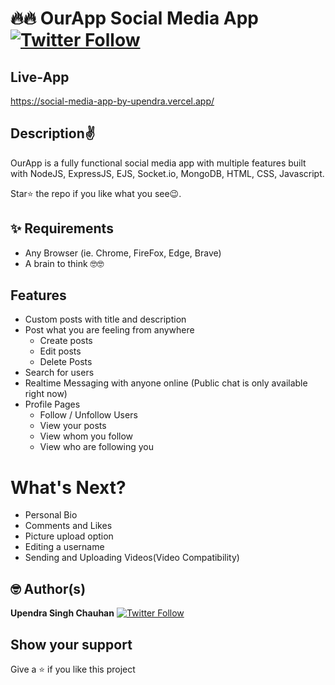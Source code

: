 # 🔥🔥 OurApp Social Media App  [![Twitter Follow](https://img.shields.io/twitter/follow/Upendra_2001.svg?style=social)](https://twitter.com/Upendra_2001)

## Live-App
https://social-media-app-by-upendra.vercel.app/

## Description✌️
OurApp is a fully functional social media app with multiple features built with NodeJS, ExpressJS, EJS, Socket.io, MongoDB, HTML, CSS, Javascript.

Star⭐ the repo if you like what you see😉.

## ✨ Requirements

* Any Browser (ie. Chrome, FireFox, Edge, Brave)
* A brain to think 🤓🤓

## Features

* Custom posts with title and description
* Post what you are feeling from anywhere
    * Create posts
    * Edit posts
    * Delete Posts 
* Search for users
* Realtime Messaging with anyone online (Public chat is only available right now)
* Profile Pages
    * Follow / Unfollow Users
    * View your posts
    * View whom you follow
    * View who are following you

<!-- ## Screenshots

<p>
<img src="ss/w1.png" width="400"/> <img src="ss/w2.png" width="400"/>
<img src="ss/w3.png" width="400"> <img src="ss/w4.png" width="400">
<img src="ss/w5.png" width="400"> <img src="ss/w6.png" width="400">
<img src="ss/w7.png" width="400"> <img src="ss/w8.png" width="400">
<img src="ss/w9.png" width="400"> <img src="ss/w10.png" width="400">
<img src="ss/w11.png" width="400"> <img src="ss/w12.png" width="400">
<img src="ss/w13.png" width="400"> <img src="ss/w14.png" width="400">
<img src="ss/w15.png" width="400"> <img src="ss/w16.png" width="400">
<img src="ss/w17.png" width="400"> <img src="ss/w18.png" width="400">
</p> -->



# What's Next?
- Personal Bio 
- Comments and Likes
- Picture upload option
- Editing a username
- Sending and Uploading Videos(Video Compatibility)


## 🤓 Author(s)

**Upendra Singh Chauhan** [![Twitter Follow](https://img.shields.io/twitter/follow/Upendra_2001.svg?style=social)](https://twitter.com/Upendra_2001)

## Show your support
Give a ⭐️ if you like this project 
